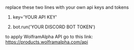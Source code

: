 replace these two lines with your own api keys and tokens

1. key='YOUR API KEY'

2. bot.run('YOUR DISCORD BOT TOKEN')

to apply WolframAlpha API go to this link:
https://products.wolframalpha.com/api




